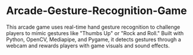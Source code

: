 # Arcade-Gesture-Recognition-Game
This arcade game uses real-time hand gesture recognition to challenge players to mimic gestures like "Thumbs Up" or "Rock and Roll." Built with Python, OpenCV, Mediapipe, and Pygame, it detects gestures through a webcam and rewards players with game visuals and sound effects.
